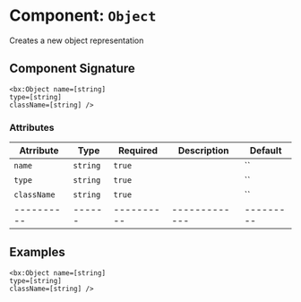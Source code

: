 [comment]: # (Note: This documentation is generated dynamically in the build process.  To modify the contents, change the javadoc on the _invoke method of the Component class)
# Component: `Object`

Creates a new object representation

## Component Signature
```
<bx:Object name=[string]
type=[string]
className=[string] />
```
### Attributes

| Atrribute | Type | Required | Description | Default |
|----------|------|----------|-------------|---------|
| `name` | `string` | `true` |  | ``|
| `type` | `string` | `true` |  | ``|
| `className` | `string` | `true` |  | ``|
|----------|------|----------|-------------|---------|



## Examples

```
<bx:Object name=[string]
type=[string]
className=[string] />
```
